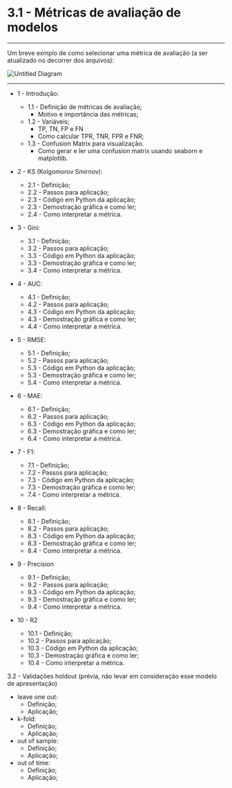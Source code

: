 # 3.1 - **Métricas de avaliação de modelos**
---

Um breve exmplo de como selecionar uma métrica de avaliação (a ser atualizado no decorrer dos arquivos):

![Untitled Diagram](https://user-images.githubusercontent.com/62318283/130172564-65ae8165-62c5-40b5-9115-73f59edc127b.png)

---
* 1 - Introdução:
  * 1.1 - Definição de métricas de avaliação; 
    * Motivo e importância das métricas;   
  * 1.2 - Variáveis;
    * TP, TN, FP e FN
    * Como calcular TPR, TNR, FPR e FNR;
  * 1.3 - Confusion Matrix para visualização.
    * Como gerar e ler uma confusion matrix usando seaborn e matplotlib. 
  
* 2 - KS (Kolgomorov Smirnov): 
  * 2.1 - Definição;
  * 2.2 - Passos para aplicação;
  * 2.3 - Código em Python da aplicação;
  * 2.3 - Demostração gráfica e como ler;
  * 2.4 - Como interpretar a métrica.

* 3 - Gini:
  * 3.1 - Definição;
  * 3.2 - Passos para aplicação;
  * 3.3 - Código em Python da aplicação;
  * 3.3 - Demostração gráfica e como ler;
  * 3.4 - Como interpretar a métrica.
  
* 4 - AUC:
  * 4.1 - Definição;
  * 4.2 - Passos para aplicação;
  * 4.3 - Código em Python da aplicação;
  * 4.3 - Demostração gráfica e como ler;
  * 4.4 - Como interpretar a métrica.
  
* 5 - RMSE:
  * 5.1 - Definição;
  * 5.2 - Passos para aplicação;
  * 5.3 - Código em Python da aplicação;
  * 5.3 - Demostração gráfica e como ler;
  * 5.4 - Como interpretar a métrica.

* 6 - MAE:
  * 6.1 - Definição;
  * 6.2 - Passos para aplicação;
  * 6.3 - Código em Python da aplicação;
  * 6.3 - Demostração gráfica e como ler;
  * 6.4 - Como interpretar a métrica.

* 7 - F1:
  * 7.1 - Definição;
  * 7.2 - Passos para aplicação;
  * 7.3 - Código em Python da aplicação;
  * 7.3 - Demostração gráfica e como ler;
  * 7.4 - Como interpretar a métrica.

* 8 - Recall:
  * 8.1 - Definição;
  * 8.2 - Passos para aplicação;
  * 8.3 - Código em Python da aplicação;
  * 8.3 - Demostração gráfica e como ler;
  * 8.4 - Como interpretar a métrica.

* 9 - Precision
  * 9.1 - Definição;
  * 9.2 - Passos para aplicação;
  * 9.3 - Código em Python da aplicação;
  * 9.3 - Demostração gráfica e como ler;
  * 9.4 - Como interpretar a métrica.

* 10 - R2   
  * 10.1 - Definição;
  * 10.2 - Passos para aplicação;
  * 10.3 - Código em Python da aplicação;
  * 10.3 - Demostração gráfica e como ler;
  * 10.4 - Como interpretar a métrica.

3.2 - Validações holdout (prévia, não levar em consideração esse modelo de apresentação) 
* leave one out:
  * Definição;
  * Aplicação;
* k-fold: 
  * Definição;
  * Aplicação;
* out of sample:
  * Definição;
  * Aplicação;
* out of time:
  * Definição;
  * Aplicação; 

